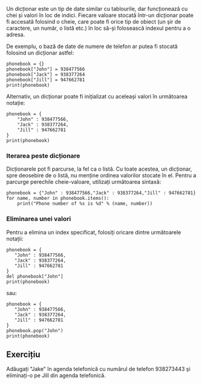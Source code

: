 Un dicționar este un tip de date similar cu tablourile, dar funcționează cu chei și valori în loc de indici. Fiecare valoare stocată într-un dicționar poate fi accesată folosind o cheie, care poate fi orice tip de obiect (un șir de caractere, un număr, o listă etc.) în loc să-și folosească indexul pentru a o adresa.

De exemplu, o bază de date de numere de telefon ar putea fi stocată folosind un dicționar astfel:

    phonebook = {}
    phonebook["John"] = 938477566
    phonebook["Jack"] = 938377264
    phonebook["Jill"] = 947662781
    print(phonebook)

Alternativ, un dicționar poate fi inițializat cu aceleași valori în următoarea notație:

    phonebook = {
        "John" : 938477566,
        "Jack" : 938377264,
        "Jill" : 947662781
    }
    print(phonebook)

### Iterarea peste dicționare

Dicționarele pot fi parcurse, la fel ca o listă. Cu toate acestea, un dicționar, spre deosebire de o listă, nu menține ordinea valorilor stocate în el. Pentru a parcurge perechile cheie-valoare, utilizați următoarea sintaxă:
    
    phonebook = {"John" : 938477566,"Jack" : 938377264,"Jill" : 947662781}
    for name, number in phonebook.items():
        print("Phone number of %s is %d" % (name, number))

### Eliminarea unei valori

Pentru a elimina un index specificat, folosiți oricare dintre următoarele notații:
    
    phonebook = {
       "John" : 938477566,
       "Jack" : 938377264,
       "Jill" : 947662781
    }
    del phonebook["John"]
    print(phonebook)

sau:
    
    phonebook = {
       "John" : 938477566,
       "Jack" : 938377264,
       "Jill" : 947662781
    }
    phonebook.pop("John")
    print(phonebook)


Exercițiu
--------

Adăugați "Jake" în agenda telefonică cu numărul de telefon 938273443 și eliminați-o pe Jill din agenda telefonică.